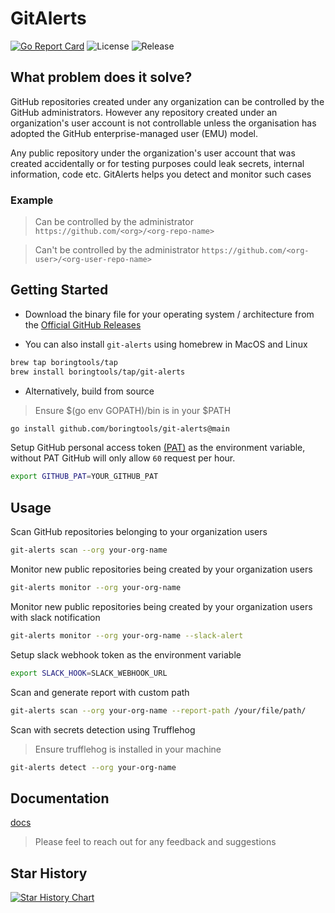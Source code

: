 # GitAlerts

[![Go Report Card](https://goreportcard.com/badge/github.com/boringtools/git-alerts)](https://goreportcard.com/report/github.com/boringtools/git-alerts)
![License](https://img.shields.io/github/license/boringtools/git-alerts)
![Release](https://img.shields.io/github/v/release/boringtools/git-alerts)

## What problem does it solve?

GitHub repositories created under any organization can be controlled by the GitHub administrators. However any repository created under an organization's user account is not controllable unless the organisation has adopted the GitHub enterprise-managed user (EMU) model.

Any public repository under the organization's user account that was created accidentally or for testing purposes could leak secrets, internal information, code etc. GitAlerts helps you detect and monitor such cases

### Example

> Can be controlled by the administrator `https://github.com/<org>/<org-repo-name>`

> Can't be controlled by the administrator `https://github.com/<org-user>/<org-user-repo-name>`

## Getting Started

- Download the binary file for your operating system / architecture from the [Official GitHub Releases](https://github.com/boringtools/git-alerts/releases)

- You can also install `git-alerts` using homebrew in MacOS and Linux

```bash
brew tap boringtools/tap
brew install boringtools/tap/git-alerts
```

- Alternatively, build from source

> Ensure $(go env GOPATH)/bin is in your $PATH

```bash
go install github.com/boringtools/git-alerts@main
```

Setup GitHub personal access token [(PAT)](https://github.com/boringtools/git-alerts/blob/main/docs/github.md) as the environment variable, without PAT GitHub will only allow `60` request per hour.

```bash
export GITHUB_PAT=YOUR_GITHUB_PAT
```

## Usage

Scan GitHub repositories belonging to your organization users

```bash
git-alerts scan --org your-org-name
```

Monitor new public repositories being created by your organization users

```bash
git-alerts monitor --org your-org-name
```

Monitor new public repositories being created by your organization users with slack notification

```bash
git-alerts monitor --org your-org-name --slack-alert
```

Setup slack webhook token as the environment variable

```bash
export SLACK_HOOK=SLACK_WEBHOOK_URL
```

Scan and generate report with custom path

```bash
git-alerts scan --org your-org-name --report-path /your/file/path/
```

Scan with secrets detection using Trufflehog
> Ensure trufflehog is installed in your machine

```bash
git-alerts detect --org your-org-name
```

## Documentation

[docs](https://github.com/boringtools/git-alerts/tree/main/docs)
> Please feel to reach out for any feedback and suggestions

## Star History

[![Star History Chart](https://api.star-history.com/svg?repos=boringtools/git-alerts&type=Date)](https://star-history.com/#boringtools/git-alerts&Date)

